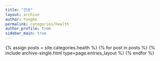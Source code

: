 ```yaml
---
title: "건강"
layout: archive
author: Yongho
permalink: categories/health
author_profile: true
sidebar_main: true
---
```



{% assign posts = site.categories.health %}
{% for post in posts %} {% include archive-single.html type=page.entries_layout %} {% endfor %}